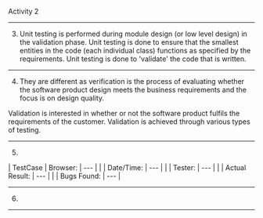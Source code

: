 Activity 2
_____________________________________________________________________________________________________

3. Unit testing is performed during module design (or low level design) in the validation phase. Unit testing is done to ensure that the smallest entities in the code (each individual class) functions as specified by the requirements. Unit testing is done to 'validate' the code that is written.
_____________________________________________________________________________________________________

4. They are different as verification is the process of evaluating whether the software product design meets the business requirements and the focus is on design quality.

Validation is interested in whether or not the software product fulfils the requirements of the customer. Validation is achieved through various types of testing.

_____________________________________________________________________________________________________

5. 
| TestCase  | Browser:  | --- |
|           | Date/Time: | --- |
|           | Tester: | --- |
|           | Actual Result: |  --- |
|           | Bugs Found: | --- |

_____________________________________________________________________________________________________

6.

_____________________________________________________________________________________________________

